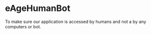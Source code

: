 # eAgeHumanBot
To make sure our application is accessed by humans and not a by any computers or bot.
